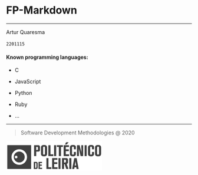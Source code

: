 # **FP-Markdown**

---

Artur Quaresma

`2201115`

#### **Known programming languages:**

- C

- JavaScript

- Python

- Ruby

- ...

---

> Software Development Methodologies @ 2020

![logo-IPL](logo_ipl_header.png)
